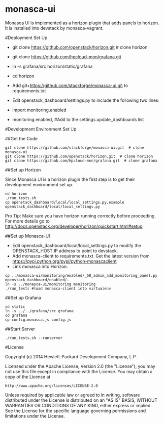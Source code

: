 monasca-ui
==========

Monasca UI is implemented as a horizon plugin that adds panels to horizon. It is installed into devstack
by monasca-vagrant.

#Deployment Set Up

* git clone https://github.com/openstack/horizon.git  # clone horizon
* git clone https://github.com/hpcloud-mon/grafana.git
* ln -s grafana/src horizon/static/grafana

* cd horizon
* Add git+https://github.com/stackforge/monasca-ui.git  to requirements.txt
* Edit openstack_dashboard/settings.py to include the following two lines:
* import monitoring.enabled
* monitoring.enabled, #Add to the settings.update_dashboards list


#Development Environment Set Up

##Get the Code

```
git clone https://github.com/stackforge/monasca-ui.git  # clone monasca-ui
git clone https://github.com/openstack/horizon.git  # clone horizon
git clone https://github.com/hpcloud-mon/grafana.git  # clone grafana
```

##Set up Horizon

Since Monasca UI is a horizon plugin the first step is to get their development environment set up.

```
cd horizon
./run_tests.sh
cp openstack_dashboard/local/local_settings.py.example openstack_dashboard/local/local_settings.py
```

Pro Tip: Make sure you have horizon running correctly before proceeding.
For more details go to http://docs.openstack.org/developer/horizon/quickstart.html#setup

##Set up Monasca-UI

* Edit openstack_dashboard/local/local_settings.py to modify the OPENSTACK_HOST IP address to point to devstack.
* Add monasca-client to requirements.txt. Get the latest version from https://pypi.python.org/pypi/python-monascaclient
* Link monasca into Horizon:

```
cp ../monasca-ui/monitoring/enabled/_50_admin_add_monitoring_panel.py openstack_dashboard/enabled/.
ln -s ../monasca-ui/monitoring monitoring
./run_tests #load monasca-client into virtualenv
```

##Set up Grafana

```
cd static
ln -s ../../grafana/src grafana
cd grafana
cp config.monasca.js config.js
```

##Start Server

```
./run_tests.sh --runserver
```

#License

Copyright (c) 2014 Hewlett-Packard Development Company, L.P.

Licensed under the Apache License, Version 2.0 (the "License");
you may not use this file except in compliance with the License.
You may obtain a copy of the License at

    http://www.apache.org/licenses/LICENSE-2.0
    
Unless required by applicable law or agreed to in writing, software
distributed under the License is distributed on an "AS IS" BASIS,
WITHOUT WARRANTIES OR CONDITIONS OF ANY KIND, either express or
implied.
See the License for the specific language governing permissions and
limitations under the License.

